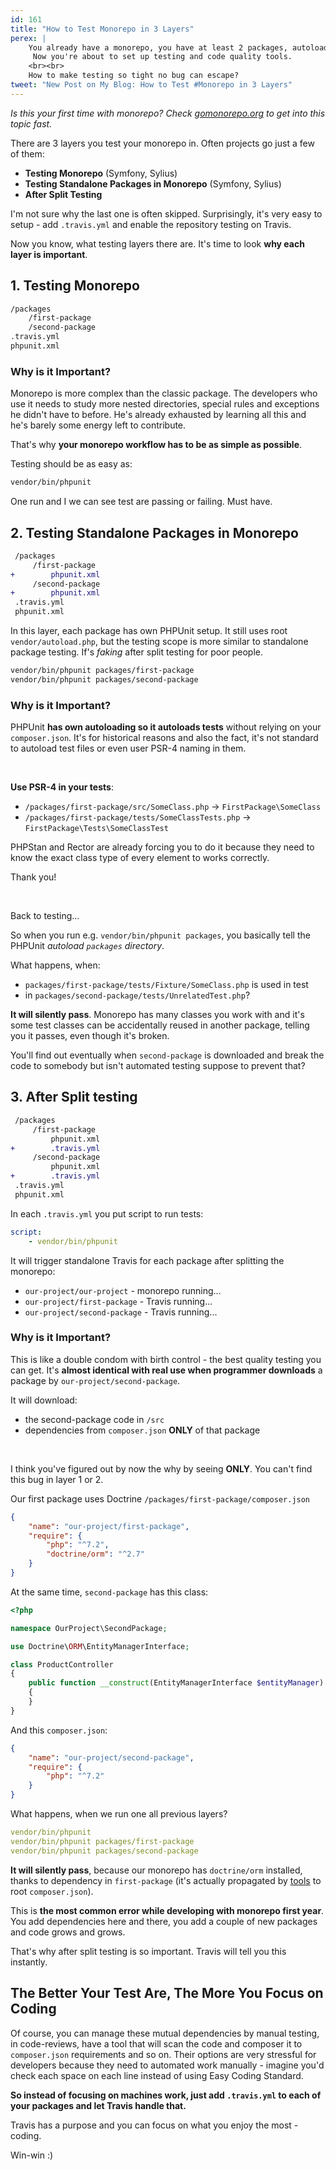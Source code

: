 ```yaml
---
id: 161
title: "How to Test Monorepo in 3 Layers"
perex: |
    You already have a monorepo, you have at least 2 packages, autoloaded with composer and splitting works.
     Now you're about to set up testing and code quality tools.
    <br><br>
    How to make testing so tight no bug can escape?   
tweet: "New Post on My Blog: How to Test #Monorepo in 3 Layers"
---
```


*Is this your first time with monorepo? Check [gomonorepo.org](https://gomonorepo.org/) to get into this topic fast.*

There are 3 layers you test your monorepo in. Often projects go just a few of them:

- **Testing Monorepo** (Symfony, Sylius)
- **Testing Standalone Packages in Monorepo** (Symfony, Sylius)
- **After Split Testing**

I'm not sure why the last one is often skipped. Surprisingly, it's very easy to setup - add `.travis.yml` and enable the repository testing on Travis. 

Now you know, what testing layers there are. It's time to look **why each layer is important**.

## 1. Testing Monorepo

```bash
/packages
    /first-package
    /second-package
.travis.yml
phpunit.xml
```

### Why is it Important?

Monorepo is more complex than the classic package. The developers who use it needs to study more nested directories, special rules and exceptions he didn't have to before. He's already exhausted by learning all this and he's barely some energy left to contribute.
 
That's why **your monorepo workflow has to be as simple as possible**. 

Testing should be as easy as: 

```bash
vendor/bin/phpunit
```

One run and I we can see test are passing or failing. Must have.

## 2. Testing Standalone Packages in Monorepo

```diff
 /packages
     /first-package
+        phpunit.xml
     /second-package
+        phpunit.xml
 .travis.yml
 phpunit.xml
```

In this layer, each package has own PHPUnit setup. It still uses root `vendor/autoload.php`, but the testing scope is more similar to standalone package testing. If's *faking* after split testing for poor people.

```bash
vendor/bin/phpunit packages/first-package
vendor/bin/phpunit packages/second-package
```

### Why is it Important?

PHPUnit **has own autoloading so it autoloads tests** without relying on your `composer.json`. It's for historical reasons and also the fact, it's not standard to autoload test files or even user PSR-4 naming in them. 

<br>

**Use PSR-4 in your tests**:

- `/packages/first-package/src/SomeClass.php` → `FirstPackage\SomeClass`
- `/packages/first-package/tests/SomeClassTests.php` → `FirstPackage\Tests\SomeClassTest`

PHPStan and Rector are already forcing you to do it because they need to know the exact class type of every element to works correctly. 

Thank you!

<br>

Back to testing...

So when you run e.g. `vendor/bin/phpunit packages`, you basically tell the PHPUnit *autoload `packages` directory*.

What happens, when:
 
 - `packages/first-package/tests/Fixture/SomeClass.php` is used in test 
 - in `packages/second-package/tests/UnrelatedTest.php`? 
 
<em class="fas fa-3x fa-times text-danger"></em> 

**It will silently pass**. Monorepo has many classes you work with and it's some test classes can be accidentally reused in another package, telling you it passes, even though it's broken.

You'll find out eventually when `second-package` is downloaded and break the code to somebody but isn't automated testing suppose to prevent that?

## 3. After Split testing

```diff
 /packages
     /first-package
         phpunit.xml
+        .travis.yml
     /second-package
         phpunit.xml
+        .travis.yml
 .travis.yml
 phpunit.xml
```

In each `.travis.yml` you put script to run tests: 

```yaml
script:
    - vendor/bin/phpunit
```

It will trigger standalone Travis for each package after splitting the monorepo:

- `our-project/our-project` - monorepo running...
- `our-project/first-package` - Travis running...
- `our-project/second-package` - Travis running...

### Why is it Important?

This is like a double condom with birth control - the best quality testing you can get. It's **almost identical with real use when programmer downloads** a package by `our-project/second-package`. 

It will download:

- the second-package code in `/src`
- dependencies from `composer.json` **ONLY** of that package

<br>

I think you've figured out by now the why by seeing **ONLY**. You can't find this bug in layer 1 or 2. 


Our first package uses Doctrine `/packages/first-package/composer.json`

```json
{
    "name": "our-project/first-package",
    "require": {
        "php": "^7.2",
        "doctrine/orm": "^2.7"
    }
}
```

At the same time, `second-package` has this class:

```php
<?php

namespace OurProject\SecondPackage;

use Doctrine\ORM\EntityManagerInterface;

class ProductController
{
    public function __construct(EntityManagerInterface $entityManager)
    {
    }
}
``` 

And this `composer.json`:

```json
{
    "name": "our-project/second-package",
    "require": {
        "php": "^7.2"
    }
}
```

What happens, when we run one all previous layers?

```yaml
vendor/bin/phpunit
vendor/bin/phpunit packages/first-package
vendor/bin/phpunit packages/second-package
```

<em class="fas fa-3x fa-times text-danger"></em>
 
**It will silently pass**, because our monorepo has `doctrine/orm` installed, thanks to dependency in `first-package` (it's actually propagated by [tools](/blog/2018/10/08/new-in-symplify-5-create-merge-and-split-monorepo-with-1-command/#3-merge-code-composer-json-code) to root `composer.json`). 

This is **the most common error while developing with monorepo first year**. You add dependencies here and there, you add a couple of new packages and code grows and grows. 

That's why after split testing is so important. Travis will tell you this instantly.


## The Better Your Test Are, The More You Focus on Coding

Of course, you can manage these mutual dependencies by manual testing, in code-reviews, have a tool that will scan the code and composer it to `composer.json` requirements and so on. Their options are very stressful for developers because they need to automated work manually - imagine you'd check each space on each line instead of using Easy Coding Standard. 

**So instead of focusing on machines work, just add `.travis.yml` to each of your packages and let Travis handle that.**

Travis has a purpose and you can focus on what you enjoy the most - coding.
 
Win-win :)

